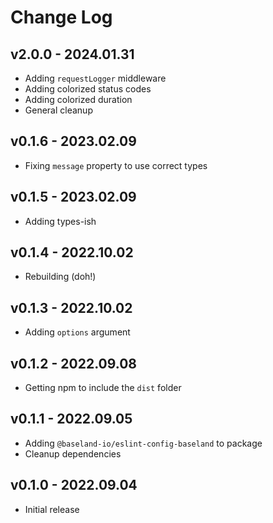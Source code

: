 # Change Log

## v2.0.0 - 2024.01.31

- Adding `requestLogger` middleware
- Adding colorized status codes
- Adding colorized duration
- General cleanup

## v0.1.6 - 2023.02.09

- Fixing `message` property to use correct types

## v0.1.5 - 2023.02.09

- Adding types-ish

## v0.1.4 - 2022.10.02

- Rebuilding (doh!)

## v0.1.3 - 2022.10.02

- Adding `options` argument

## v0.1.2 - 2022.09.08

- Getting npm to include the `dist` folder

## v0.1.1 - 2022.09.05

- Adding `@baseland-io/eslint-config-baseland` to package
- Cleanup dependencies


## v0.1.0 - 2022.09.04

- Initial release
